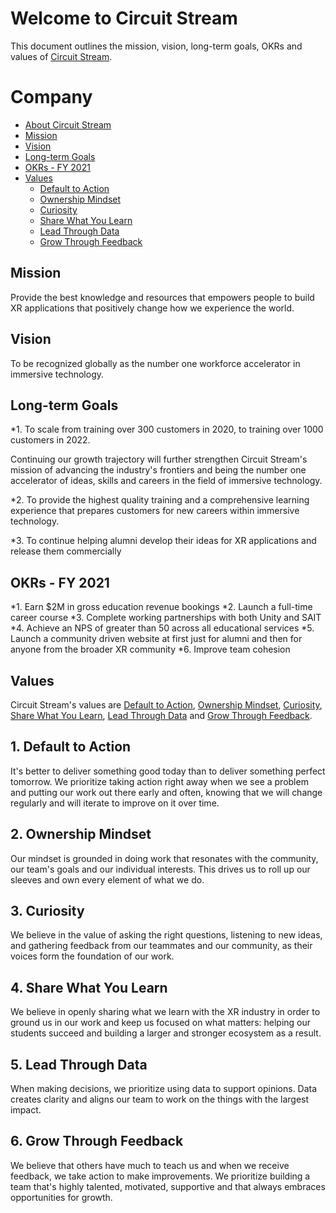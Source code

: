 # Welcome to Circuit Stream

This document outlines the mission, vision, long-term goals, OKRs and values of [Circuit Stream](https://circuitstream.com/).

# Company

- [About Circuit Stream](url)
- [Mission](#mission)
- [Vision](#vision)
- [Long-term Goals](#goals)
- [OKRs - FY 2021](#okrs)
- [Values](#values)
  - [Default to Action](#value_a)
  - [Ownership Mindset](#value_b)
  - [Curiosity](#value_c)
  - [Share What You Learn](#value_d)
  - [Lead Through Data](#value_e)
  - [Grow Through Feedback](#value_f)

## <a name="mission"></a>Mission

Provide the best knowledge and resources that empowers people to build XR applications that positively change how we experience the world.

## <a name="vision"></a>Vision
 
To be recognized globally as the number one workforce accelerator in immersive technology.

## <a name="goals"></a>Long-term Goals

*1. To scale from training over 300 customers in 2020, to training over 1000 customers in 2022.

Continuing our growth trajectory will further strengthen Circuit Stream's mission of advancing the industry's frontiers and being the number one accelerator of ideas, skills and careers in the field of immersive technology.

*2. To provide the highest quality training and a comprehensive learning experience that prepares customers for new careers within immersive technology.

*3. To continue helping alumni develop their ideas for XR applications and release them commercially

## <a name="okrs"></a>OKRs - FY 2021

*1. Earn $2M in gross education revenue bookings
*2. Launch a full-time career course
*3. Complete working partnerships with both Unity and SAIT
*4. Achieve an NPS of greater than 50 across all educational services
*5. Launch a community driven website at first just for alumni and then for anyone from the broader XR community
*6. Improve team cohesion

## <a name="values"></a>Values

Circuit Stream's values are [Default to Action](#value_a), [Ownership Mindset](#value_b), [Curiosity](#value_c), [Share What You Learn](#value_d), [Lead Through Data](#value_e) and [Grow Through Feedback](#values_f).

## <a name="value_a"></a>1. Default to Action

It's better to deliver something good today than to deliver something perfect tomorrow. We prioritize taking action right away when we see a problem and putting our work out there early and often, knowing that we will change regularly and will iterate to improve on it over time.

## <a name="value_b"></a>2. Ownership Mindset

Our mindset is grounded in doing work that resonates with the community, our team's goals and our individual interests. This drives us to roll up our sleeves and own every element of what we do. 

## <a name="value_c"></a>3. Curiosity

We believe in the value of asking the right questions, listening to new ideas, and gathering feedback from our teammates and our community, as their voices form the foundation of our work.

## <a name="value_d"></a>4. Share What You Learn

We believe in openly sharing what we learn with the XR industry in order to ground us in our work and keep us focused on what matters: helping our students succeed and building a larger and stronger ecosystem as a result.

## <a name="value_e"></a>5. Lead Through Data

When making decisions, we prioritize using data to support opinions. Data creates clarity and aligns our team to work on the things with the largest impact.

## <a name="value_f"></a>6. Grow Through Feedback

We believe that others have much to teach us and when we receive feedback, we take action to make improvements. We prioritize building a team that's highly talented, motivated, supportive and that always embraces opportunities for growth.
